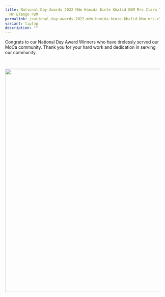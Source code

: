 ```yaml
---
title: National Day Awards 2022 Mdm Hamida Binte Khalid BBM Mrs Clara Tan PBM &
  Mr Elango PBM
permalink: /national-day-awards-2022-mdm-hamida-binte-khalid-bbm-mrs-clara-tan-pbm-mr-elango-pbm/
variant: tiptap
description: ""
---
```

<p>Congrats to our National Day Award Winners who have tirelessly served
our MoCa community. Thank you for your hard work and dedication in serving
our community.</p>
<p>
<br>
</p>
<div class="isomer-image-wrapper">
<img style="width: 725px; color: rgb(0, 0, 0); font-family: system-ui, -apple-system, &quot;system-ui&quot;, &quot;Segoe UI&quot;, Roboto, Oxygen, Ubuntu, Cantarell, &quot;Open Sans&quot;, &quot;Helvetica Neue&quot;, sans-serif; font-size: medium; font-style: normal; font-variant-ligatures: normal; font-variant-caps: normal; font-weight: 400; letter-spacing: normal; orphans: 2; text-align: start; text-indent: 0px; text-transform: none; widows: 2; word-spacing: 0px; -webkit-text-stroke-width: 0px; white-space: normal; text-decoration-thickness: initial; text-decoration-style: initial; text-decoration-color: initial;" height="auto" width="100%" src="https://moca.sgp1.cdn.digitaloceanspaces.com/Our%20People/6569ba17bf167045e90ba73b_63050b64b3b70a87941756bb_297655456_470071088271989_44722863893740844_n-p-500%2520copy-3.webp">
</div>
<p></p>